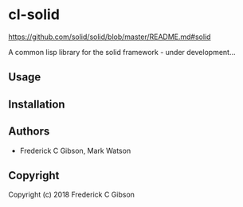 # cl-solid

https://github.com/solid/solid/blob/master/README.md#solid

A common lisp library for the solid framework - under development...

## Usage

## Installation

## Authors

* Frederick C Gibson, Mark Watson

## Copyright

Copyright (c) 2018 Frederick C Gibson

